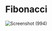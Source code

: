 # Fibonacci

![Screenshot (994)](https://github.com/FsBagaskorooooo/Fibonacci_Android/assets/130354090/c5fa6ff2-048f-4861-803f-67f9ee67e768)
